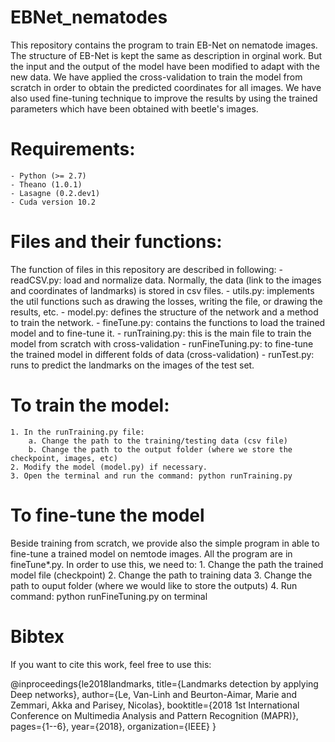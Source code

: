# EBNet_nematodes
This repository contains the program to train EB-Net on nematode images.
The structure of EB-Net is kept the same as description in orginal work. 
But the input and the output of the model have been modified to adapt with the new data.
We have applied the cross-validation to train the model from scratch in order to obtain the
predicted coordinates for all images.
We have also used fine-tuning technique to improve the results by using the trained parameters 
which have been obtained with beetle's images.

# Requirements:
	- Python (>= 2.7)
	- Theano (1.0.1)
	- Lasagne (0.2.dev1)
	- Cuda version 10.2

# Files and their functions:
The function of files in this repository are described in following:
	- readCSV.py: load and normalize data. Normally, the data (link to the images and coordinates of landmarks) is stored in csv files.
	- utils.py: implements the util functions such as drawing the losses, writing the file, or drawing the results, etc.
	- model.py: defines the structure of the network and a method to train the network.
	- fineTune.py: contains the functions to load the trained model and to fine-tune it.
	- runTraining.py: this is the main file to train the model from scratch with cross-validation
	- runFineTuning.py: to fine-tune the trained model in different folds of data (cross-validation)
	- runTest.py: runs to predict the landmarks on the images of the test set.

# To train the model:
	1. In the runTraining.py file:
		a. Change the path to the training/testing data (csv file)
		b. Change the path to the output folder (where we store the checkpoint, images, etc)
	2. Modify the model (model.py) if necessary.	
	3. Open the terminal and run the command: python runTraining.py

# To fine-tune the model
Beside training from scratch, we provide also the simple program in able to fine-tune a trained model on nemtode images.
All the program are in fineTune\*.py. In order to use this, we need to:
	1. Change the path the trained model file (checkpoint)
	2. Change the path to training data
	3. Change the path to ouput folder (where we would like to store the outputs)
	4. Run command: python runFineTuning.py on terminal 

# Bibtex
If you want to cite this work, feel free to use this:

@inproceedings{le2018landmarks,
  title={Landmarks detection by applying Deep networks},
  author={Le, Van-Linh and Beurton-Aimar, Marie and Zemmari, Akka and Parisey, Nicolas},
  booktitle={2018 1st International Conference on Multimedia Analysis and Pattern Recognition (MAPR)},
  pages={1--6},
  year={2018},
  organization={IEEE}
}

